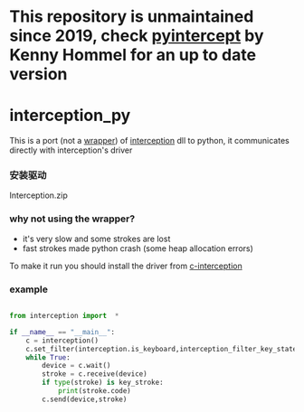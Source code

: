 # This repository is unmaintained since 2019, check [pyintercept][frk] by Kenny Hommel for an up to date version
# interception_py
This is a port (not a [wrapper][wrp]) of [interception][c_ception] dll to python, it communicates directly with interception's driver

### 安装驱动
Interception.zip

### why not using the wrapper?
* it's very slow and some strokes are lost
* fast strokes made python crash (some heap allocation errors)

To make it run you should install the driver from [c-interception][c_ception]

### example
```py

from interception import  *

if __name__ == "__main__":
    c = interception()
    c.set_filter(interception.is_keyboard,interception_filter_key_state.INTERCEPTION_FILTER_KEY_UP.value)
    while True:
        device = c.wait()
        stroke = c.receive(device)
        if type(stroke) is key_stroke:
            print(stroke.code)
        c.send(device,stroke)
```


[wrp]: https://github.com/cobrce/interception_wrapper
[c_ception]: https://github.com/oblitum/Interception
[frk]: https://github.com/kennyhml/pyintercept
